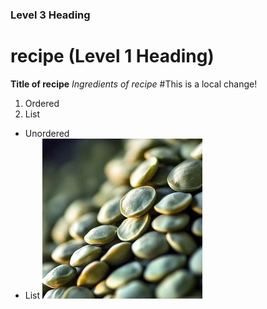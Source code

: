 ### Level 3 Heading
# recipe (Level 1 Heading)
**Title of recipe**
*Ingredients of recipe*
#This is a local change!

1. Ordered
2. List

- Unordered
- List
![Lentil Soup recipe](https://github.com/Athomeus/recipe/blob/main/recipe.jpg?raw=true)